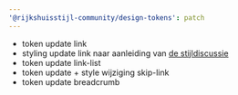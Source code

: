 ```yaml
---
'@rijkshuisstijl-community/design-tokens': patch
---
```


- token update link 
- styling update link naar aanleiding van [de stijldiscussie](https://github.com/nl-design-system/rijkshuisstijl-community/discussions/1613)
- token update link-list
- token update + style wijziging skip-link
- token update breadcrumb
